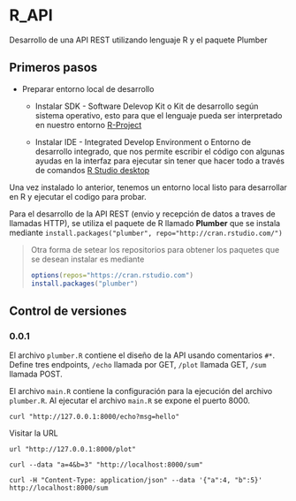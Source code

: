 # R_API

Desarrollo de una API REST utilizando lenguaje R y el paquete Plumber

## Primeros pasos

-   Preparar entorno local de desarrollo

    -   Instalar SDK - Software Delevop Kit o Kit de desarrollo según sistema operativo, esto para que el lenguaje pueda ser interpretado en nuestro entorno [R-Project](https://cran.r-project.org/)

    -   Instalar IDE - Integrated Develop Environment o Entorno de desarrollo integrado, que nos permite escribir el código con algunas ayudas en la interfaz para ejecutar sin tener que hacer todo a través de comandos [R Studio desktop](https://rstudio.com/products/rstudio/download/)

Una vez instalado lo anterior, tenemos un entorno local listo para desarrollar en R y ejecutar el codigo para probar.

Para el desarrollo de la API REST (envio y recepción de datos a traves de llamadas HTTP), se utiliza el paquete de R llamado **Plumber** que se instala mediante `install.packages("plumber", repo="http://cran.rstudio.com/")`

> Otra forma de setear los repositorios para obtener los paquetes que se desean instalar es mediante
>
> ```r
> options(repos="https://cran.rstudio.com")
> install.packages("plumber")
> ```

## Control de versiones

### 0.0.1

El archivo `plumber.R` contiene el diseño de la API usando comentarios `#*`. Define tres endpoints, `/echo` llamada por GET, `/plot` llamada GET, `/sum` llamada POST.

El archivo `main.R` contiene la configuración para la ejecución del archivo `plumber.R`.
Al ejecutar el archivo `main.R` se expone el puerto 8000.

```
curl "http://127.0.0.1:8000/echo?msg=hello"
```

Visitar la URL

```
url "http://127.0.0.1:8000/plot"
```

```
curl --data "a=4&b=3" "http://localhost:8000/sum"
```

```
curl -H "Content-Type: application/json" --data '{"a":4, "b":5}' http://localhost:8000/sum
```
